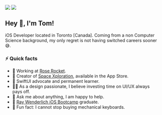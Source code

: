 <!-- HEADER -->
[![](https://img.shields.io/badge/LinkedIn-%230077B5.svg?&style=flat&logo=linkedin&logoColor=white)][LinkedIn]
[![](https://img.shields.io/badge/Twitter-%231DA1F2.svg?&style=flat&logo=twitter&logoColor=white)][Twitter]




<!-- BODY -->
## Hey 👋, I'm Tom!
iOS Developer located in Toronto [Canada]. Coming from a non Computer Science background, my only regret is not having switched careers sooner 😅.


### ⚡️ Quick facts
- 🚀 Working at [Rose Rocket][RoseRocket].
- 📱 Creator of [Space Xploration][SpaceXploration], available in the App Store.
- 🌱 SwiftUI advocate and permanent learner.
- 👨‍🎨 As a design passionate, I believe investing time on UI/UX always pays off.
- 💬 Ask me about anything, I am happy to help.
- 🔭 [Ray Wenderlich iOS Bootcamp][RWiOSBootcamp] graduate.
- 🤪 Fun fact: I cannot stop buying mechanical keyboards.




<!-- FOOTER -->
<!-- Temporary links -->
[RWiOSBootcamp]: https://www.raywenderlich.com/10408731-rw-bootcamp
[SpaceXploration]: https://apps.apple.com/app/space-xploration/id1530580909
[RoseRocket]: https://www.roserocket.com


<!-- Permanent links -->
[Website]: https://www.thebitsfactory.com
[LinkedIn]: https://www.linkedin.com/in/TomEstelrich
[Twitter]: https://twitter.com/TomEstelrich
